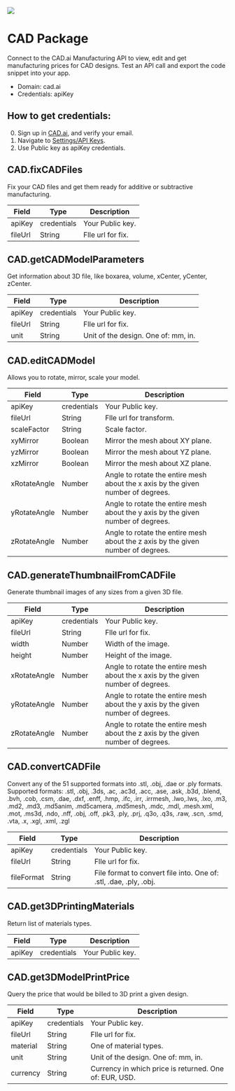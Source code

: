 [![](https://scdn.rapidapi.com/RapidAPI_banner.png)](https://rapidapi.com/package/CAD/functions?utm_source=RapidAPIGitHub_CADFunctions&utm_medium=button&utm_content=RapidAPI_GitHub)

# CAD Package
Connect to the CAD.ai Manufacturing API to view, edit and get manufacturing prices for CAD designs. Test an API call and export the code snippet into your app.
* Domain: cad.ai
* Credentials: apiKey

## How to get credentials: 
0. Sign up in [CAD.ai](https://dashboard.cad.ai/register), and verify your email. 
1. Navigate to [Settings/API Keys](http://dashboard.cad.ai/dashboard).
2. Use Public key as apiKey credentials.

## CAD.fixCADFiles
Fix your CAD files and get them ready for additive or subtractive manufacturing.

| Field  | Type       | Description
|--------|------------|----------
| apiKey | credentials| Your Public key.
| fileUrl| String     | Flle url for fix.

## CAD.getCADModelParameters
Get information about 3D file, like boxarea, volume, xCenter, yCenter, zCenter.

| Field  | Type       | Description
|--------|------------|----------
| apiKey | credentials| Your Public key.
| fileUrl| String     | Flle url for fix.
| unit   | String     | Unit of the design. One of: mm, in.

## CAD.editCADModel
Allows you to rotate, mirror, scale your model.

| Field       | Type       | Description
|-------------|------------|----------
| apiKey      | credentials| Your Public key.
| fileUrl     | String     | Flle url for transform.
| scaleFactor | String     | Scale factor.
| xyMirror    | Boolean    | Mirror the mesh about XY plane.
| yzMirror    | Boolean    | Mirror the mesh about YZ plane.
| xzMirror    | Boolean    | Mirror the mesh about XZ plane.
| xRotateAngle| Number     | Angle to rotate the entire mesh about the x axis by the given number of degrees.
| yRotateAngle| Number     | Angle to rotate the entire mesh about the y axis by the given number of degrees.
| zRotateAngle| Number     | Angle to rotate the entire mesh about the z axis by the given number of degrees.

## CAD.generateThumbnailFromCADFile
Generate thumbnail images of any sizes from a given 3D file.

| Field       | Type       | Description
|-------------|------------|----------
| apiKey      | credentials| Your Public key.
| fileUrl     | String     | Flle url for fix.
| width       | Number     | Width of the image.
| height      | Number     | Height of the image.
| xRotateAngle| Number     | Angle to rotate the entire mesh about the x axis by the given number of degrees.
| yRotateAngle| Number     | Angle to rotate the entire mesh about the y axis by the given number of degrees.
| zRotateAngle| Number     | Angle to rotate the entire mesh about the z axis by the given number of degrees.

## CAD.convertCADFile
Convert any of the 51 supported formats into .stl, .obj, .dae or .ply formats. Supported formats: .stl, .obj, .3ds, .ac, .ac3d, .acc, .ase, .ask, .b3d, .blend, .bvh, .cob, .csm, .dae, .dxf, .enff, .hmp, .ifc, .irr, .irrmesh, .lwo,.lws, .lxo, .m3, .md2, .md3, .md5anim, .md5camera, .md5mesh, .mdc, .mdl, .mesh.xml, .mot, .ms3d, .ndo, .nff, .obj, .off, .pk3, .ply, .prj, .q3o, .q3s, .raw, .scn, .smd, .vta, .x, .xgl, .xml, .zgl

| Field     | Type       | Description
|-----------|------------|----------
| apiKey    | credentials| Your Public key.
| fileUrl   | String     | Flle url for fix.
| fileFormat| String     | File format to convert file into. One of: .stl, .dae, .ply, .obj.

## CAD.get3DPrintingMaterials
Return list of materials types.

| Field | Type       | Description
|-------|------------|----------
| apiKey| credentials| Your Public key.

## CAD.get3DModelPrintPrice
Query the price that would be billed to 3D print a given design.

| Field   | Type       | Description
|---------|------------|----------
| apiKey  | credentials| Your Public key.
| fileUrl | String     | Flle url for fix.
| material| String     | One of material types.
| unit    | String     | Unit of the design. One of: mm, in.
| currency| String     | Currency in which price is returned. One of: EUR, USD.

